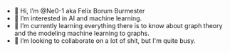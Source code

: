 - 👋 Hi, I’m @Ne0-1 aka Felix Borum Burmester
- 👀 I’m interested in AI and machine learning.
- 🌱 I’m currently learning everything there is to know about graph theory and the modeling machine learning to graphs.
- 💞️ I’m looking to collaborate on a lot of shit, but I'm quite busy.


<!---
Ne0-1/Ne0-1 is a ✨ special ✨ repository because its `README.md` (this file) appears on your GitHub profile.
You can click the Preview link to take a look at your changes.
--->
